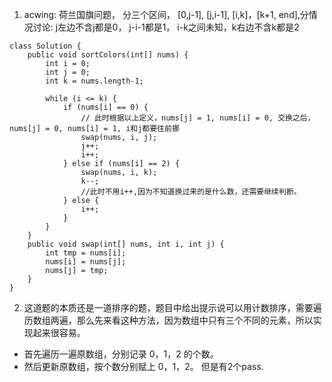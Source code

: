 1. acwing: 荷兰国旗问题， 分三个区间， [0,j-1], [j,i-1], [i,k]，[k+1, end],分情况讨论: j左边不含j都是0， j-i-1都是1， i-k之间未知，k右边不含k都是2
```
class Solution {
    public void sortColors(int[] nums) {
        int i = 0; 
        int j = 0;
        int k = nums.length-1;
    
        while (i <= k) {
            if (nums[i] == 0) {
                // 此时根据以上定义，nums[j] = 1, nums[i] = 0, 交换之后， nums[j] = 0, nums[i] = 1, i和j都要往前挪
                swap(nums, i, j);
                j++;
                i++;
            } else if (nums[i] == 2) {
                swap(nums, i, k);
                k--;
                //此时不用i++,因为不知道换过来的是什么数，还需要继续判断。
            } else {
                i++;
            }
        }
    }
    public void swap(int[] nums, int i, int j) {
        int tmp = nums[i];
        nums[i] = nums[j];
        nums[j] = tmp;
    }
}
```

2. 这道题的本质还是一道排序的题，题目中给出提示说可以用计数排序，需要遍历数组两遍，那么先来看这种方法，因为数组中只有三个不同的元素，所以实现起来很容易。

- 首先遍历一遍原数组，分别记录 0，1，2 的个数。
- 然后更新原数组，按个数分别赋上 0，1，2。
但是有2个pass. 
